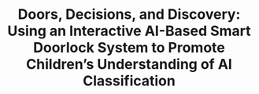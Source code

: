 ---
title: "Doors, Decisions, and Discovery: Using an Interactive AI-Based Smart Doorlock System to Promote Children’s Understanding of AI Classification"
year: 2025
month: 6
authors:
  - Aayushi Dangol
  - Robert Wolfe
  - Rotem Landesman
  - Jason Yip
  - Julie A. Kientz
venue: ISLS 2025
# slide: ""
# pdf: 25_chi2.pdf
# video: "https://www.youtube.com/watch?v=kSkZiEvPxyw"
category:
  - "AI Literacy"
  - "Design"
featured: true
image: "25_isls.jpg" 
---